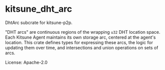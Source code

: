 # kitsune_dht_arc

DhtArc subcrate for kitsune-p2p.

"DHT arcs" are continuous regions of the wrapping `u32` DHT location space. Each Kitsune Agent maintains its own storage arc, centered at the agent's location. This crate defines types for expressing these arcs, the logic for updating them over time, and intersections and union operations on sets of arcs.

License: Apache-2.0
